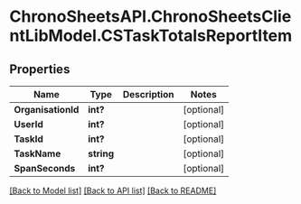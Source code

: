 # ChronoSheetsAPI.ChronoSheetsClientLibModel.CSTaskTotalsReportItem
## Properties

Name | Type | Description | Notes
------------ | ------------- | ------------- | -------------
**OrganisationId** | **int?** |  | [optional] 
**UserId** | **int?** |  | [optional] 
**TaskId** | **int?** |  | [optional] 
**TaskName** | **string** |  | [optional] 
**SpanSeconds** | **int?** |  | [optional] 

[[Back to Model list]](../README.md#documentation-for-models) [[Back to API list]](../README.md#documentation-for-api-endpoints) [[Back to README]](../README.md)

